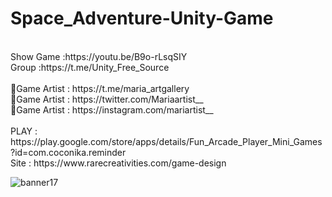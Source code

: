 # Space_Adventure-Unity-Game
<br />
Show Game :https://youtu.be/B9o-rLsqSIY<br />
Group :https://t.me/Unity_Free_Source<br /><br />
🎨Game Artist : https://t.me/maria_artgallery<br />
🎨Game Artist : https://twitter.com/Mariaartist__<br />
🎨Game Artist : https://instagram.com/mariartist__<br /><br />
PLAY : https://play.google.com/store/apps/details/Fun_Arcade_Player_Mini_Games?id=com.coconika.reminder<br />
Site : https://www.rarecreativities.com/game-design <br />

![banner17](https://user-images.githubusercontent.com/83016119/210784368-a3683b18-e9f4-4b9d-940e-b5d759582696.png)

